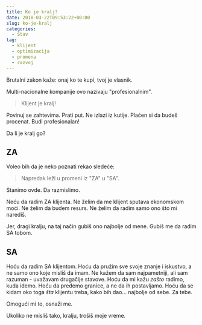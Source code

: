 ```yaml
---
title: Ko je kralj?
date: 2018-03-22T09:53:22+00:00
slug: ko-je-kralj
categories:
  - Stav
tag:
  - klijent
  - optimizacija
  - promena
  - razvoj
---
```


Brutalni zakon kaže: onaj ko te kupi, tvoj je vlasnik.

<!--more-->

Multi-nacionalne kompanije ovo nazivaju "profesionalnim".

> Klijent je kralj!

Povinuj se zahtevima. Prati put. Ne izlazi iz kutije. Plaćen si da budeš procenat. Budi profesionalan!

Da li je kralj go?

## ZA

Voleo bih da je neko poznati rekao sledeće:

> Napredak leži u promeni iz "ZA" u "SA".

Stanimo ovde. Da razmislimo.

Neću da radim ZA klijenta. Ne želim da me klijent sputava ekonomskom moći. Ne želim da budem resurs. Ne želim da radim samo ono što mi narediš.

Jer, dragi kralju, na taj način gubiš ono najbolje od mene. Gubiš me da radim SA tobom.

## SA

Hoću da radim SA klijentom. Hoću da pružim sve svoje znanje i iskustvo, a ne samo ono koje misliš da imam. Ne kažem da sam najpametniji, ali sam razuman - uvažavam drugačije stavove. Hoću da mi kažu _zašto_ radimo, kuda idemo. Hoću da pređemo granice, a ne da ih postavljamo. Hoću da se kidam oko toga _šta_ klijentu treba, kako bih dao... najbolje od sebe. Za tebe.

Omogući mi to, osnaži me.

Ukoliko ne misliš tako, kralju, trošiš moje vreme.

